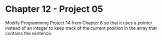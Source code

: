 # Chapter 12 - Project 05

Modify Programming Project 14 from Chapter 8 so that it uses a pointer instead of an integer to keep track of the current position in the array that contains the sentence.
